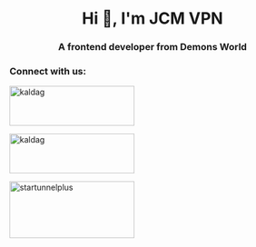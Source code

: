 <h1 align="center">Hi 👋, I'm JCM VPN</h1>
<h3 align="center">A frontend developer from Demons World</h3>

<h3 
align="left">Connect with us:</h3>

<p align="center">
  
<a href="https://fb.com/kaldag.cp.repair"
target="blank"><img align="center"
src="https://www-static2.spulsecdn.net/pics/00/02/87/62/2876282_2_O.jpg"
alt="kaldag" height="70" width="220" 
/></a>

<p align="center">
  
<a href="https://www.youtube.com/@kaldubtv" target="blank"><img align="center" src="https://www.alfredocreates.com/wp-content/uploads/2017/02/Free-Outline-YouTube-Subscribe-Button-by-AlfredoCreates.png" alt="kaldag" height="70" width="220" /></a>

<p align="center">

<a href="https://play.google.com/store/apps/details?id=com.jcm.vpn
" target="blank"><img align="center" src="https://play.google.com/intl/en_us/badges/images/generic/en-play-badge.png" alt="startunnelplus" height="100" width="220" /></a>
</p>

<script src="https://apis.google.com/js/platform.js"></script>

<div class="g-ytsubscribe" data-channel="GoogleDevelopers" data-layout="default" data-count="default"></div>
